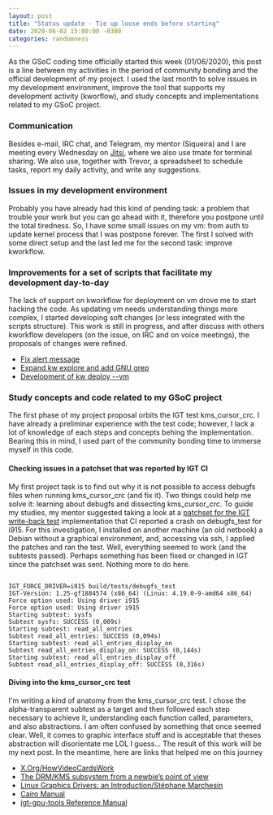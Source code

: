 ```yaml
---
layout: post
title: "Status update - Tie up loose ends before starting"
date: 2020-06-02 15:00:00 -0300
categories: randomness
--- 
```


As the GSoC coding time officially started this week (01/06/2020), this post is
a line between my activities in the period of community bonding and the
official development of my project. I used the last month to solve issues in my
development environment, improve the tool that supports my development activity
(kworflow), and study concepts and implementations related to my GSoC project.

### Communication

Besides e-mail, IRC chat, and Telegram, my mentor (Siqueira) and I are meeting
every Wednesday on [Jitsi](https://meet.jit.si/), where we also use tmate for
terminal sharing. We also use, together with Trevor, a spreadsheet to schedule
tasks, report my daily activity, and write any suggestions.

### Issues in my development environment

Probably you have already had this kind of pending task: a problem that trouble
your work but you can go ahead with it, therefore you postpone until the total
tiredness. So, I have some small issues on my vm: from auth to update kernel
process that I was postpone forever. The first I solved with some direct setup
and the last led me for the second task: improve kworkflow.

### Improvements for a set of scripts that facilitate my development day-to-day

The lack of support on kworkflow for deployment on vm drove me to start hacking
the code. As updating vm needs understanding things more complex, I started
developing soft changes (or less integrated with the scripts structure). This
work is still in progress, and after discuss with others kworkflow developers
(on the issue, on IRC and on voice meetings), the proposals of changes were
refined.

* [Fix alert message](https://github.com/kworkflow/kworkflow/pull/176)
* [Expand kw explore and add GNU grep](https://github.com/kworkflow/kworkflow/pull/178)
* [Development of kw deploy --vm](https://github.com/kworkflow/kworkflow/pull/181)

### Study concepts and code related to my GSoC project

The first phase of my project proposal orbits the IGT test kms\_cursor\_crc.  I
have already a preliminar experience with the test code; however, I lack a lot
of knowledge of each steps and concepts behing the implementation. Bearing this
in mind, I used part of the community bonding time to immerse myself in this
code.

#### Checking issues in a patchset that was reported by IGT CI

My first project task is to find out why it is not possible to access debugfs
files when running kms\_cursor\_crc (and fix it). Two things could help me
solve it: learning about debugfs and dissecting kms\_cursor\_crc. To guide my
studies, my mentor suggested taking a look at a [patchset for the IGT write-back
test](https://patchwork.freedesktop.org/series/68352/) implementation that CI
reported a crash on debugfs\_test for i915. For this
investigation, I installed on another machine (an old netbook) a Debian without
a graphical environment, and, accessing via ssh, I applied the patches and ran
the test. Well, everything seemed to work (and the subtests passed). Perhaps
something has been fixed or changed in IGT since the patchset was sent. Nothing
more to do here.

```

IGT_FORCE_DRIVER=i915 build/tests/debugfs_test 
IGT-Version: 1.25-gf1884574 (x86_64) (Linux: 4.19.0-9-amd64 x86_64)
Force option used: Using driver i915
Force option used: Using driver i915
Starting subtest: sysfs
Subtest sysfs: SUCCESS (0,009s)
Starting subtest: read_all_entries
Subtest read_all_entries: SUCCESS (0,094s)
Starting subtest: read_all_entries_display_on
Subtest read_all_entries_display_on: SUCCESS (0,144s)
Starting subtest: read_all_entries_display_off
Subtest read_all_entries_display_off: SUCCESS (0,316s)

```

#### Diving into the kms\_cursor\_crc test

I'm writing a kind of anatomy from the kms\_cursor\_crc test. I chose the
alpha-transparent subtest as a target and then followed each step necessary to
achieve it, understanding each function called, parameters, and also
abstractions. I am often confused by something that once seemed clear. Well, it
comes to graphic interface stuff and is acceptable that theses abstraction will
disorientate me LOL I guess... The result of this work will be my next post.
In the meantime, here are links that helped me on this journey

* [X.Org/HowVideoCardsWork](https://www.x.org/wiki/Development/Documentation/HowVideoCardsWork/)
* [The DRM/KMS subsystem from a newbie’s point of view](https://events.static.linuxfound.org/sites/events/files/slides/brezillon-drm-kms.pdf)
* [Linux Graphics Drivers: an Introduction/Stéphane Marchesin](https://people.freedesktop.org/~marcheu/linuxgraphicsdrivers.pdf)
* [Cairo Manual](https://www.cairographics.org/manual/cairo-cairo-surface-t.html)
* [igt-gpu-tools Reference Manual](https://drm.pages.freedesktop.org/igt-gpu-tools/igt-gpu-tools-Framebuffer.html)

